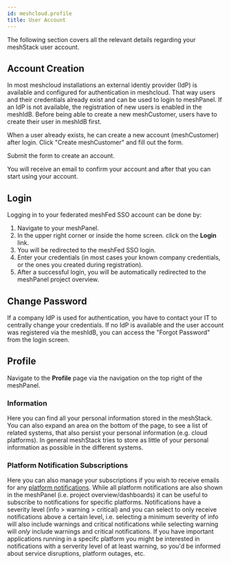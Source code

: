```yaml
---
id: meshcloud.profile
title: User Account
---
```

The following section covers all the relevant details regarding your meshStack user account.

## Account Creation

In most meshcloud installations an external identiy provider (IdP) is available and configured for authentication in meshcloud.
That way users and their credentials already exist and can be used to login to meshPanel. If an IdP is not available, the registration of new users is enabled in the meshIdB. Before being able to create a new meshCustomer, users have to create their user in meshIdB first.

When a user already exists, he can create a new account (meshCustomer) after login. Click "Create meshCustomer" and fill out the form.

Submit the form to create an account.

You will receive an email to confirm your account and after that you can start using your account.

## Login

Logging in to your federated meshFed SSO account can be done by:

1. Navigate to your meshPanel.
2. In the upper right corner or inside the home screen. click on the **Login** link.
3. You will be redirected to the meshFed SSO login.
4. Enter your credentials (in most cases your known company credentials, or the ones you created during registration).
5. After a successful login, you will be automatically redirected to the meshPanel project overview.

## Change Password

If a company IdP is used for authentication, you have to contact your IT to centrally change your credentials. If no IdP is available
and the user account was registered via the meshIdB, you can access the "Forgot Password" from the login screen.

## Profile

Navigate to the **Profile** page via the navigation on the top right of the meshPanel.

### Information

Here you can find all your personal information stored in the meshStack. You can also expand an area on the bottom of the page, to see a list of related systems, that also persist your personal information (e.g. cloud platforms). In general meshStack tries to store as little of your personal information as possible in the different systems.

### Platform Notification Subscriptions

Here you can also manage your subscriptions if you wish to receive emails for any [platform notifications](administration.platforms.md).
While all platform notifications are also shown in the meshPanel (i.e. project overview/dashboards) it can be useful to subscribe to notifications for specific platforms.
Notifications have a severity level (info > warning > critical) and you can select to only receive notifications above a certain level, i.e. selecting a minimum severity of info will also include warnings and critical notifications while selecting warning will *only* include warnings and critical notifications.
If you have important applications running in a specifc platform you might be interested in notifications with a serverity level of at least warning, so you'd be informed about service disruptions, platform outages, etc.
